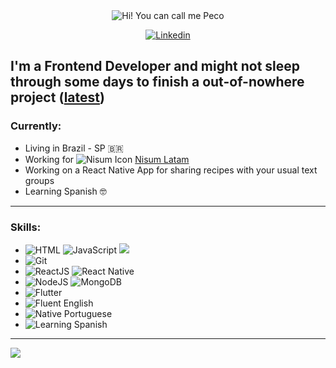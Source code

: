 <div align="center">
    <image src="./images/messagif-loop.gif" alt="Hi! You can call me Peco"/>

<a href="https://www.linkedin.com/in/peco-caballero/">![Linkedin](https://img.shields.io/badge/Linkedin-blue.svg?style=flat&logo=linkedin&logoColor=white)</a>

</div>

## I'm a Frontend Developer and might not sleep through some days to finish a out-of-nowhere project ([latest](https://github.com/PecoCaballero/mine-server-bot))

### Currently:

- Living in Brazil - SP 🇧🇷
- Working for ![Nisum Icon](https://www.nisum.com/hubfs/Nisum-Favicon-16x16-1.png) [Nisum Latam](https://www.nisum.com/es/inicio)
- Working on a React Native App for sharing recipes with your usual text groups
- Learning Spanish 🤓

---

### Skills:

- ![HTML](https://img.shields.io/badge/HTML-E34F26.svg?style=flat&logo=html5&logoColor=white) ![JavaScript](https://img.shields.io/badge/JavaScript-f7df1e.svg?style=flat&logo=javascript&logoColor=black) ![](https://img.shields.io/badge/CSS-blue.svg?style=flat&logo=css3&logoColor=white)
- ![Git](https://img.shields.io/badge/Git-white.svg?style=flat&logo=git&logoColor=black)
- ![ReactJS](https://img.shields.io/badge/ReactJS-blue.svg?style=flat&logo=react&logoColor=white) ![React Native](https://img.shields.io/badge/React_Native-grey.svg?style=flat&logo=react&logoColor=white)
- ![NodeJS](https://img.shields.io/badge/NodeJS-43853D.svg?style=flat&logo=node.js&logoColor=white) ![MongoDB](https://img.shields.io/badge/MongoDB-4DB33D.svg?style=flat&logo=mongodb&logoColor=white)
- ![Flutter](https://img.shields.io/badge/Flutter-white.svg?style=flat&logo=flutter&logoColor=blue)
- ![Fluent English](https://img.shields.io/badge/English-Fluent-success)
- ![Native Portuguese](https://img.shields.io/badge/Portuguese-Native-blueviolet)
- ![Learning Spanish](https://img.shields.io/badge/Spanish-Learning-informational)

<!-- ![Top Langs](https://github-readme-stats.vercel.app/api/top-langs/?username=PecoCaballero&count_private=true&hide=php) -->

---

<a href="https://github.com/PecoCaballero?tab=repositories">
  <img align="centre" src="https://github-readme-stats.vercel.app/api?username=PecoCaballero&count_private=true&include_all_commits=true&show_icons=true&title_color=007bff&text_color=e7e7e7&icon_color=007bff&bg_color=171c28" />
</a>

<!--
**PecoCaballero/PecoCaballero** is a ✨ _special_ ✨ repository because its `README.md` (this file) appears on your GitHub profile.

Here are some ideas to get you started:

- 🔭 I’m currently working on ...
- 🌱 I’m currently learning ...
- 👯 I’m looking to collaborate on ...
- 🤔 I’m looking for help with ...
- 💬 Ask me about ...
- 📫 How to reach me: ...
- 😄 Pronouns: ...
- ⚡ Fun fact: ...
-->

